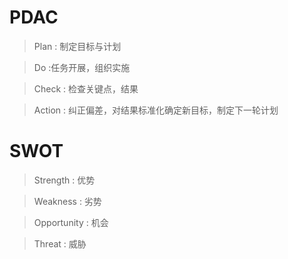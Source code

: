 # PDAC

> Plan : 制定目标与计划

> Do :任务开展，组织实施

> Check : 检查关键点，结果

> Action : 纠正偏差，对结果标准化确定新目标，制定下一轮计划

# SWOT

> Strength : 优势

> Weakness : 劣势

> Opportunity : 机会

> Threat : 威胁

